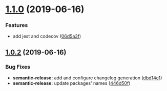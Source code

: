 # [1.1.0](https://github.com/and-end/obibok/compare/v1.0.2...v1.1.0) (2019-06-16)


### Features

* add jest and codecov ([06d5a3f](https://github.com/and-end/obibok/commit/06d5a3f))

## [1.0.2](https://github.com/and-end/obibok/compare/v1.0.1...v1.0.2) (2019-06-16)


### Bug Fixes

* **semantic-release:** add and configure changelog generation ([dbd14e1](https://github.com/and-end/obibok/commit/dbd14e1))
* **semantic-release:** update packages' names ([446d50f](https://github.com/and-end/obibok/commit/446d50f))
